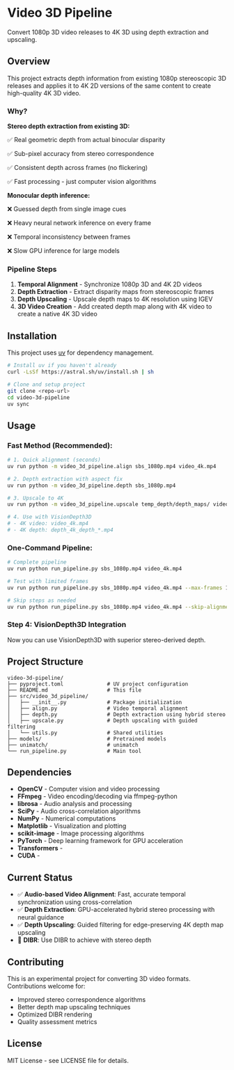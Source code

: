 # Video 3D Pipeline

Convert 1080p 3D video releases to 4K 3D using depth extraction and upscaling.

## Overview

This project extracts depth information from existing 1080p stereoscopic 3D releases and applies it to 4K 2D versions of the same content to create high-quality 4K 3D video.

### Why?

**Stereo depth extraction from existing 3D:**

✅ Real geometric depth from actual binocular disparity

✅ Sub-pixel accuracy from stereo correspondence

✅ Consistent depth across frames (no flickering)

✅ Fast processing - just computer vision algorithms


**Monocular depth inference:**

❌ Guessed depth from single image cues

❌ Heavy neural network inference on every frame

❌ Temporal inconsistency between frames

❌ Slow GPU inference for large models

### Pipeline Steps

1. **Temporal Alignment** - Synchronize 1080p 3D and 4K 2D videos
2. **Depth Extraction** - Extract disparity maps from stereoscopic frames  
3. **Depth Upscaling** - Upscale depth maps to 4K resolution using IGEV
4. **3D Video Creation** - Add created depth map along with 4K video to create a native 4K 3D video

## Installation

This project uses [uv](https://github.com/astral-sh/uv) for dependency management.

```bash
# Install uv if you haven't already
curl -LsSf https://astral.sh/uv/install.sh | sh

# Clone and setup project
git clone <repo-url>
cd video-3d-pipeline
uv sync
```

## Usage

### Fast Method (Recommended):
```bash
# 1. Quick alignment (seconds)
uv run python -m video_3d_pipeline.align sbs_1080p.mp4 video_4k.mp4

# 2. Depth extraction with aspect fix
uv run python -m video_3d_pipeline.depth sbs_1080p.mp4

# 3. Upscale to 4K
uv run python -m video_3d_pipeline.upscale temp_depth/depth_maps/ video_4k.mp4

# 4. Use with VisionDepth3D
# - 4K video: video_4k.mp4
# - 4K depth: depth_4k_depth_*.mp4
```

### One-Command Pipeline:

```bash
# Complete pipeline
uv run python run_pipeline.py sbs_1080p.mp4 video_4k.mp4

# Test with limited frames
uv run python run_pipeline.py sbs_1080p.mp4 video_4k.mp4 --max-frames 100

# Skip steps as needed
uv run python run_pipeline.py sbs_1080p.mp4 video_4k.mp4 --skip-alignment
```

### Step 4: VisionDepth3D Integration

Now you can use VisionDepth3D with superior stereo-derived depth.

## Project Structure

```
video-3d-pipeline/
├── pyproject.toml             	# UV project configuration
├── README.md                  	# This file
├── src/video_3d_pipeline/
│   ├── __init__.py            	# Package initialization
│   ├── align.py          		# Video temporal alignment
│   ├── depth.py               	# Depth extraction using hybrid stereo
│   ├── upscale.py             	# Depth upscaling with guided filtering
│   └── utils.py               	# Shared utilities
├── models/						# Pretrained models
├── unimatch/					# unimatch 
└── run_pipeline.py            	# Main tool
```

## Dependencies

- **OpenCV** - Computer vision and video processing
- **FFmpeg** - Video encoding/decoding via ffmpeg-python
- **librosa** - Audio analysis and processing
- **SciPy** - Audio cross-correlation algorithms
- **NumPy** - Numerical computations
- **Matplotlib** - Visualization and plotting
- **scikit-image** - Image processing algorithms
- **PyTorch** - Deep learning framework for GPU acceleration
- **Transformers** - 
- **CUDA** - 

## Current Status

- ✅ **Audio-based Video Alignment**: Fast, accurate temporal synchronization using cross-correlation
- ✅ **Depth Extraction**: GPU-accelerated hybrid stereo processing with neural guidance
- ✅ **Depth Upscaling**: Guided filtering for edge-preserving 4K depth map upscaling
- 🔄 **DIBR**: Use DIBR to achieve with stereo depth

## Contributing

This is an experimental project for converting 3D video formats. Contributions welcome for:

- Improved stereo correspondence algorithms
- Better depth map upscaling techniques  
- Optimized DIBR rendering
- Quality assessment metrics

## License

MIT License - see LICENSE file for details.
